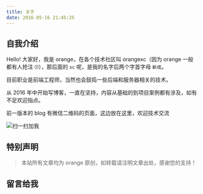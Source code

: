 ```yaml
---
title: 关于
date: 2016-05-16 21:45:25
---
```


## 自我介绍

Hello! 大家好，我是 orange，在各个技术社区叫 orangexc（因为 orange 一般都有人抢注 🙄），那后面的 `xc` 呢，是我的名字后两个字首字母 `新成`。

目前职业是前端工程师，当然也会鼓捣一些后端和服务器相关的技术。

从 2016 年中开始写博客，一直在坚持，内容从基础的到项目案例都有涉及，如有不足欢迎指点。

前一版本的 blog 有微信二维码的页面，这边放在这里，欢迎技术交流

![扫一扫加我](/uploads/@wechat-qrcode.jpg)

## 特别声明

> 本站所有文章均为 orange 原创，如转载请注明文章出处，感谢您的支持！

## 留言给我
